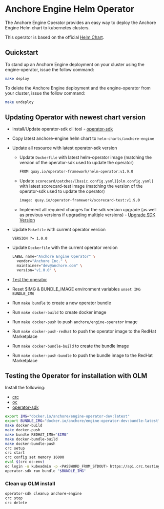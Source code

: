 # Anchore Engine Helm Operator

The Anchore Engine Operator provides an easy way to deploy the Anchore Engine Helm chart to kubernetes clusters.

This operator is based on the official [Helm Chart](https://github.com/anchore/anchore-charts/tree/master/stable/anchore-engine).

## Quickstart

To stand up an Anchore Engine deployment on your cluster using the engine-operator, issue the follow command:

```bash
make deploy
```

To delete the Anchore Engine deployment and the engine-operator from your cluster, issue the follow command:

```bash
make undeploy
```

## Updating Operator with newest chart version

* Install/Update operator-sdk cli tool - [operator-sdk](https://sdk.operatorframework.io/docs/installation/)
* Copy latest anchore-engine helm chart to `helm-charts/anchore-engine`
* Update all resource with latest operator-sdk version
  * Update `Dockerfile` with latest helm-operator image (matching the version of the operator-sdk used to update the operator)

    ```bash
    FROM quay.io/operator-framework/helm-operator:v1.9.0
    ```

  * Update `scorecard/patches/[basic.config.yaml][olm.config.yaml]` with latest scorecard-test image (matching the version of the operator-sdk used to update the operator)

    ```bash
    image: quay.io/operator-framework/scorecard-test:v1.9.0
    ```

  * Implement all required changes for the sdk version upgrade (as well as previous versions if upgrading multiple versions) - [Upgrade SDK Version](https://sdk.operatorframework.io/docs/upgrading-sdk-version/)
* Update `Makefile` with current operator version

    ```make
    VERSION ?= 1.0.0
    ```

* Update `Dockerfile` with the current operator version

    ```bash
    LABEL name="Anchore Engine Operator" \
      vendor="Anchore Inc." \
      maintainer="dev@anchore.com" \
      version="v1.0.0" \
    ```

* [Test the operator](#testing-the-operator-for-installation-with-olm)
* Reset $IMG & BUNDLE_IMAGE environment variables `unset IMG BUNDLE_IMG`
* Run `make bundle` to create a new operator bundle
* Run `make docker-build` to create docker image
* Run `make docker-push` to push `anchore/engine-operator` image
* Run `make docker-push-redhat` to push the operator image to the RedHat Marketplace
* Run `make docker-bundle-build` to create the bundle image
* Run `make docker-push-bundle` to push the bundle image to the RedHat Marketplace

## Testing the Operator for installation with OLM

Install the following:

* [crc](https://code-ready.github.io/crc/)
* [oc](https://docs.openshift.com/container-platform/4.6/cli_reference/openshift_cli/getting-started-cli.html#installing-openshift-cli)
* [operator-sdk](https://sdk.operatorframework.io/docs/installation/)

```bash
export IMG="docker.io/anchore/engine-operator-dev:latest"
export BUNDLE_IMG="docker.io/anchore/engine-operator-dev:bundle-latest"
make docker-build
make docker-push
make bundle REDHAT_IMG="$IMG"
make docker-bundle-build
make docker-bundle-push
crc setup
crc start
crc config set memory 16000
eval $(crc oc-env)
oc login -u kubeadmin -p <PASSWORD_FROM_STDOUT> https://api.crc.testing:6443
operator-sdk run bundle "$BUNDLE_IMG"
```

### Clean up OLM install

```bash
operator-sdk cleanup anchore-engine
crc stop
crc delete
```
